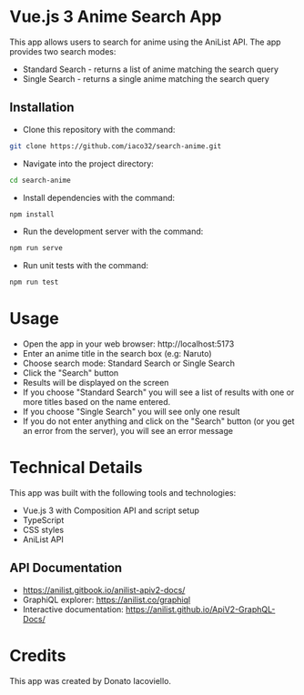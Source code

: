# Vue.js 3 Anime Search App
This app allows users to search for anime using the AniList API. The app provides two search modes:

- Standard Search - returns a list of anime matching the search query
- Single Search - returns a single anime matching the search query

## Installation

- Clone this repository with the command: 

```bash
git clone https://github.com/iaco32/search-anime.git
```

- Navigate into the project directory: 
```bash
cd search-anime
```
- Install dependencies with the command: 
```bash
npm install
```

- Run the development server with the command: 
```bash
npm run serve
```
- Run unit tests with the command:
```bash
npm run test
```
# Usage
- Open the app in your web browser: http://localhost:5173
- Enter an anime title in the search box (e.g: Naruto)
- Choose search mode: Standard Search or Single Search
- Click the "Search" button
- Results will be displayed on the screen
- If you choose "Standard Search" you will see a list of results with one or more titles based on the name entered.
- If you choose "Single Search" you will see only one result
- If you do not enter anything and click on the "Search" button (or you get an error from the server), you will see an error message

# Technical Details
This app was built with the following tools and technologies:

- Vue.js 3 with Composition API and script setup
- TypeScript
- CSS styles
- AniList API
## API Documentation
- https://anilist.gitbook.io/anilist-apiv2-docs/
- GraphiQL explorer: https://anilist.co/graphiql
- Interactive documentation: https://anilist.github.io/ApiV2-GraphQL-Docs/

# Credits
This app was created by Donato Iacoviello.